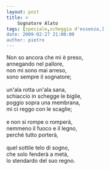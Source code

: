 ```yaml
---
layout: post
title: >
    Sognatore Alato
tags: [speciale,scheggia d'essenza,]
date: 2009-02-27 21:00:00
author: pietro
---
```

Non so ancora che mi è preso,<br/>annegando nel pallore,<br/>non mi sono mai arreso,<br/>sono sempre il sognatore;<br/><br/>un'ala rotta un'ala sana,<br/>schiaccio in schegge le biglie,<br/>poggio sopra una membrana,<br/>mi ci reggo con le scaglie;<br/><br/>e non si rompe o romperà,<br/>nemmeno il fuoco e il legno,<br/>perché tutto porterà,<br/><br/>quel sottile telo di sogno,<br/>che solo fenderà a metà,<br/>lo stendardo del suo regno.
